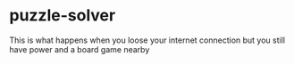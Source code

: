 puzzle-solver
=============

This is what happens when you loose your internet connection but you still have power and a board game nearby
